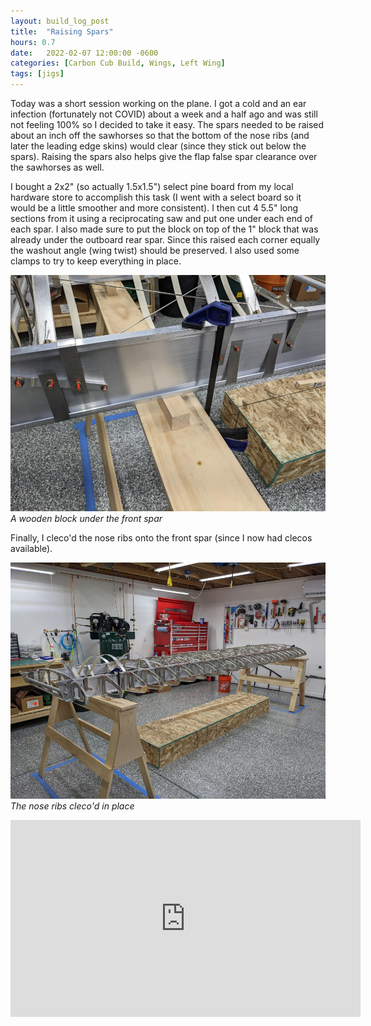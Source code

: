 ```yaml
---
layout: build_log_post
title:  "Raising Spars"
hours: 0.7
date:   2022-02-07 12:00:00 -0600
categories: [Carbon Cub Build, Wings, Left Wing]
tags: [jigs]
---
```


Today was a short session working on the plane. I got a cold and an ear infection (fortunately not COVID) about a week and a half ago and was still not feeling 100% so I decided to take it easy. The spars needed to be raised about an inch off the sawhorses so that the bottom of the nose ribs (and later the leading edge skins) would clear (since they stick out below the spars). Raising the spars also helps give the flap false spar clearance over the sawhorses as well.

I bought a 2x2" (so actually 1.5x1.5") select pine board from my local hardware store to accomplish this task (I went with a select board so it would be a little smoother and more consistent). I then cut 4 5.5" long sections from it using a reciprocating saw and put one under each end of each spar. I also made sure to put the block on top of the 1" block that was already under the outboard rear spar. Since this raised each corner equally the washout angle (wing twist) should be preserved. I also used some clamps to try to keep everything in place.

![Desktop View](/assets/img/posts/2022/2022-02-07-raising-spars/wood_block.jpg)
_A wooden block under the front spar_

Finally, I cleco'd the nose ribs onto the front spar (since I now had clecos available).

![Desktop View](/assets/img/posts/2022/2022-02-07-raising-spars/nose_ribs_clecod.jpg)
_The nose ribs cleco'd in place_

<iframe width="560" height="315" src="https://www.youtube.com/embed/UO7s5YrI0wQ" title="YouTube video player" frameborder="0" allow="accelerometer; autoplay; clipboard-write; encrypted-media; gyroscope; picture-in-picture" allowfullscreen></iframe>